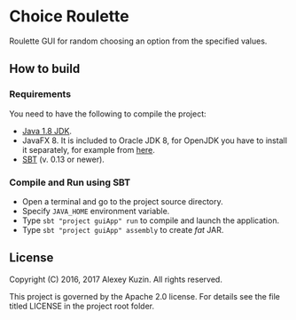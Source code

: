 Choice Roulette
==============
Roulette GUI for random choosing an option from the specified values.

How to build
----------------------------
### Requirements ###

You need to have the following to compile the project:
* [Java 1.8 JDK](http://www.oracle.com/technetwork/java/javase/downloads/index.html).
* JavaFX 8. It is included to Oracle JDK 8, for OpenJDK you have to install it separately, for example from [here](http://openjdk.java.net/projects/openjfx/).
* [SBT](http://www.scala-sbt.org/) (v. 0.13 or newer).

### Compile and Run using SBT ###

* Open a terminal and go to the project source directory.
* Specify `JAVA_HOME` environment variable.
* Type `sbt "project guiApp" run` to compile and launch the application.
* Type `sbt "project guiApp" assembly` to create _fat_ JAR.

License
-------
Copyright (C) 2016, 2017 Alexey Kuzin. All rights reserved.

This project is governed by the Apache 2.0 license. For details see the file
titled LICENSE in the project root folder.
